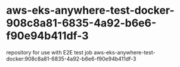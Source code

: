 # aws-eks-anywhere-test-docker-908c8a81-6835-4a92-b6e6-f90e94b411df-3
repository for use with E2E test job aws-eks-anywhere-test-docker:908c8a81-6835-4a92-b6e6-f90e94b411df-3
